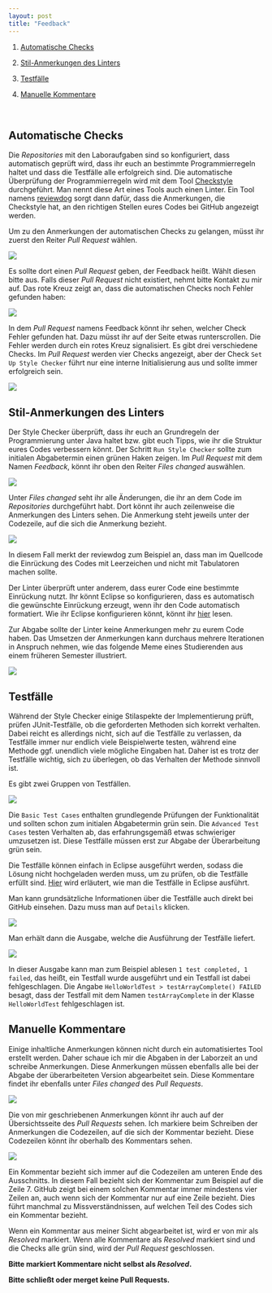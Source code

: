 ```yaml
---
layout: post
title: "Feedback"
---
```


1. [Automatische Checks](#automatische-checks)

2. [Stil-Anmerkungen des Linters](#stil-anmerkungen-des-linters)

3. [Testfälle](#testfälle)

4. [Manuelle Kommentare](#manuelle-kommentare)

<br/>

## Automatische Checks

Die _Repositories_ mit den Laboraufgaben sind so konfiguriert, dass automatisch geprüft wird, dass ihr euch an bestimmte Programmierregeln haltet und dass die Testfälle alle erfolgreich sind.
Die automatische Überprüfung der Programmierregeln wird mit dem Tool [Checkstyle](https://checkstyle.sourceforge.io) durchgeführt.
Man nennt diese Art eines Tools auch einen Linter.
Ein Tool namens [reviewdog](https://github.com/reviewdog/reviewdog) sorgt dann dafür, dass die Anmerkungen, die Checkstyle hat, an den richtigen Stellen eures Codes bei GitHub angezeigt werden.

Um zu den Anmerkungen der automatischen Checks zu gelangen, müsst ihr zuerst den Reiter _Pull Request_ wählen.

![](images/feedback/step1.jpg)

Es sollte dort einen _Pull Request_ geben, der Feedback heißt.
Wählt diesen bitte aus.
Falls dieser _Pull Request_ nicht existiert, nehmt bitte Kontakt zu mir auf.
Das rote Kreuz zeigt an, dass die automatischen Checks noch Fehler gefunden haben:

![](images/feedback/step2.jpg)

In dem _Pull Request_ namens Feedback könnt ihr sehen, welcher Check Fehler gefunden hat.
Dazu müsst ihr auf der Seite etwas runterscrollen.
Die Fehler werden durch ein rotes Kreuz signalisiert.
Es gibt drei verschiedene Checks.
Im _Pull Request_ werden vier Checks angezeigt, aber der Check `Set Up Style Checker` führt nur eine interne Initialisierung aus und sollte immer erfolgreich sein.

![](images/feedback/step3.jpg)


## Stil-Anmerkungen des Linters

Der Style Checker überprüft, dass ihr euch an Grundregeln der Programmierung unter Java haltet bzw. gibt euch Tipps, wie ihr die Struktur eures Codes verbessern könnt.
Der Schritt `Run Style Checker` sollte zum initialen Abgabetermin einen grünen Haken zeigen.
Im _Pull Request_ mit dem Namen _Feedback_, könnt ihr oben den Reiter _Files changed_ auswählen.

![](images/feedback/step4.jpg)

Unter _Files changed_ seht ihr alle Änderungen, die ihr an dem Code im _Repositories_ durchgeführt habt.
Dort könnt ihr auch zeilenweise die Anmerkungen des Linters sehen.
Die Anmerkung steht jeweils unter der Codezeile, auf die sich die Anmerkung bezieht.

![](images/feedback/step5.jpg)

In diesem Fall merkt der reviewdog zum Beispiel an, dass man im Quellcode die Einrückung des Codes mit Leerzeichen und nicht mit Tabulatoren machen sollte.

Der Linter überprüft unter anderem, dass eurer Code eine bestimmte Einrückung nutzt.
Ihr könnt Eclipse so konfigurieren, dass es automatisch die gewünschte Einrückung erzeugt, wenn ihr den Code automatisch formatiert.
Wie ihr Eclipse konfigurieren könnt, könnt ihr [hier](https://hs-flensburg-algo.github.io/tutorials/eclipse.html#einstellungen) lesen.

Zur Abgabe sollte der Linter keine Anmerkungen mehr zu eurem Code haben.
Das Umsetzen der Anmerkungen kann durchaus mehrere Iterationen in Anspruch nehmen, wie das folgende Meme eines Studierenden aus einem früheren Semester illustriert.

![](images/feedback/meme.jpg)


## Testfälle

Während der Style Checker einige Stilaspekte der Implementierung prüft, prüfen JUnit-Testfälle, ob die geforderten Methoden sich korrekt verhalten.
Dabei reicht es allerdings nicht, sich auf die Testfälle zu verlassen, da Testfälle immer nur endlich viele Beispielwerte testen, während eine Methode ggf. unendlich viele mögliche Eingaben hat.
Daher ist es trotz der Testfälle wichtig, sich zu überlegen, ob das Verhalten der Methode sinnvoll ist.

Es gibt zwei Gruppen von Testfällen.

![](images/feedback/test-case-results.jpg)

Die `Basic Test Cases` enthalten grundlegende Prüfungen der Funktionalität und sollten schon zum initialen Abgabetermin grün sein.
Die `Advanced Test Cases` testen Verhalten ab, das erfahrungsgemäß etwas schwieriger umzusetzen ist.
Diese Testfälle müssen erst zur Abgabe der Überarbeitung grün sein.

Die Testfälle können einfach in Eclipse ausgeführt werden, sodass die Lösung nicht hochgeladen werden muss, um zu prüfen, ob die Testfälle erfüllt sind.
[Hier](https://hs-flensburg-algo.github.io/tutorials/eclipse.html#ausführen-von-junit-testfällen) wird erläutert, wie man die Testfälle in Eclipse ausführt.

Man kann grundsätzliche Informationen über die Testfälle auch direkt bei GitHub einsehen.
Dazu muss man auf `Details` klicken.

![](images/feedback/test-case-details.jpg)

Man erhält dann die Ausgabe, welche die Ausführung der Testfälle liefert.

![](images/feedback/test-case-shell.jpg)

In dieser Ausgabe kann man zum Beispiel ablesen `1 test completed, 1 failed`, das heißt, ein Testfall wurde ausgeführt und ein Testfall ist dabei fehlgeschlagen.
Die Angabe `HelloWorldTest > testArrayComplete() FAILED` besagt, dass der Testfall mit dem Namen `testArrayComplete` in der Klasse `HelloWorldTest` fehlgeschlagen ist.


## Manuelle Kommentare

Einige inhaltliche Anmerkungen können nicht durch ein automatisiertes Tool erstellt werden.
Daher schaue ich mir die Abgaben in der Laborzeit an und schreibe Anmerkungen.
Diese Anmerkungen müssen ebenfalls alle bei der Abgabe der überarbeiteten Version abgearbeitet sein.
Diese Kommentare findet ihr ebenfalls unter _Files changed_ des _Pull Requests_.

![](images/feedback/manual-comment.jpg)

Die von mir geschriebenen Anmerkungen könnt ihr auch auf der Übersichtsseite des _Pull Requests_ sehen.
Ich markiere beim Schreiben der Anmerkungen die Codezeilen, auf die sich der Kommentar bezieht.
Diese Codezeilen könnt ihr oberhalb des Kommentars sehen.

![](images/feedback/manual-comment-overview.jpg)

Ein Kommentar bezieht sich immer auf die Codezeilen am unteren Ende des Ausschnitts.
In diesem Fall bezieht sich der Kommentar zum Beispiel auf die Zeile 7.
GitHub zeigt bei einem solchen Kommentar immer mindestens vier Zeilen an, auch wenn sich der Kommentar nur auf eine Zeile bezieht.
Dies führt manchmal zu Missverständnissen, auf welchen Teil des Codes sich ein Kommentar bezieht.

Wenn ein Kommentar aus meiner Sicht abgearbeitet ist, wird er von mir als _Resolved_ markiert.
Wenn alle Kommentare als _Resolved_ markiert sind und die Checks alle grün sind, wird der _Pull Request_ geschlossen.

**Bitte markiert Kommentare nicht selbst als _Resolved_.**

**Bitte schließt oder merget keine Pull Requests.**
